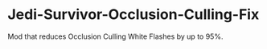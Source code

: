 # Jedi-Survivor-Occlusion-Culling-Fix
Mod that reduces Occlusion Culling White Flashes by up to 95%.
